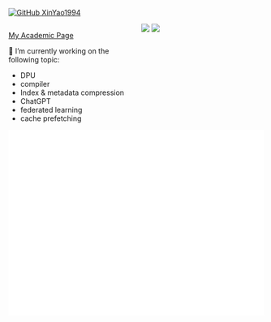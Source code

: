 
<!--
**XinYao1994/XinYao1994** is a ✨ _special_ ✨ repository because its `README.md` (this file) appears on your GitHub profile.

Here are some ideas to get you started:
- 🔭 I’m currently working on ...
- 🌱 I’m currently learning ...
- 👯 I’m looking to collaborate on ...
- 🤔 I’m looking for help with ...
- 💬 Ask me about ...
- 📫 How to reach me: ...
- 😄 Pronouns: ...
- ⚡ Fun fact: ...
-->
[![GitHub XinYao1994](https://img.shields.io/github/followers/XinYao1994?label=follow&style=social)](https://github.com/XinYao1994) 

<!-- <p>

  [My Academic Page](https://xinyao1994.github.io/xyaocs/) 
🔭 I’m currently working on the following topic:
   -  DPU 
   -  compiler  
   -  Index & metadata compression  
   -  ChatGPT 
   -  federated learning
   -  cache prefetching
   
  <a href="" ><img src="https://github-profile-trophy.vercel.app/?username=XinYao1994&column=4" width="50%"/>
  <a href="https://github.com/XinYao1994/"><img src="https://github-readme-stats.vercel.app/api?username=XinYao1994&show_icons=true&count_private=true" width="50%"/> 
  
</p> -->

<div style="display:flex; flex-wrap:wrap;">
  <div style="flex:1; margin-right:20px;">
    <p>
      <a href="https://xinyao1994.github.io/xyaocs/">My Academic Page</a> 
      <p>
      🔭 I’m currently working on the following topic:</p>
      <ul>
        <li>DPU</li>
        <li>compiler</li>
        <li>Index & metadata compression</li>
        <li>ChatGPT</li>
        <li>federated learning</li>
        <li>cache prefetching</li>
      </ul>
    </p>
  </div>
  <div style="flex:1;">
    <a href=""><img src="https://github-profile-trophy.vercel.app/?username=XinYao1994&column=4" width="40%"/></a>
    <a href="https://github.com/XinYao1994/"><img src="https://github-readme-stats.vercel.app/api?username=XinYao1994&show_icons=true&count_private=true" width="40%"/></a>
  </div>
</div>

<!-- <div align="center" style="display: flex; flex-direction: row;">
  <a href="" style="float:left; margin-right:10px; weight:50%;"><img src="https://github-profile-trophy.vercel.app/?username=XinYao1994&column=4">
  <a href="https://github.com/XinYao1994/" style="float:right; margin-right:10px; weight:50%;"><img src="https://github-readme-stats.vercel.app/api?username=XinYao1994&show_icons=true&count_private=true">
</div> -->

<div align="center">
  <img src="https://github.com/XinYao1994/XinYao1994/blob/master/github-metrics.svg">
</div>

<!-- [![trophy](https://github-profile-trophy.vercel.app/?username=XinYao1994&column=4)](https://github.com/XinYao1994)   -->

<!-- [![Xin's github stats](https://github-readme-stats.vercel.app/api?username=XinYao1994&show_icons=true)](https://github.com/XinYao1994/)   -->



